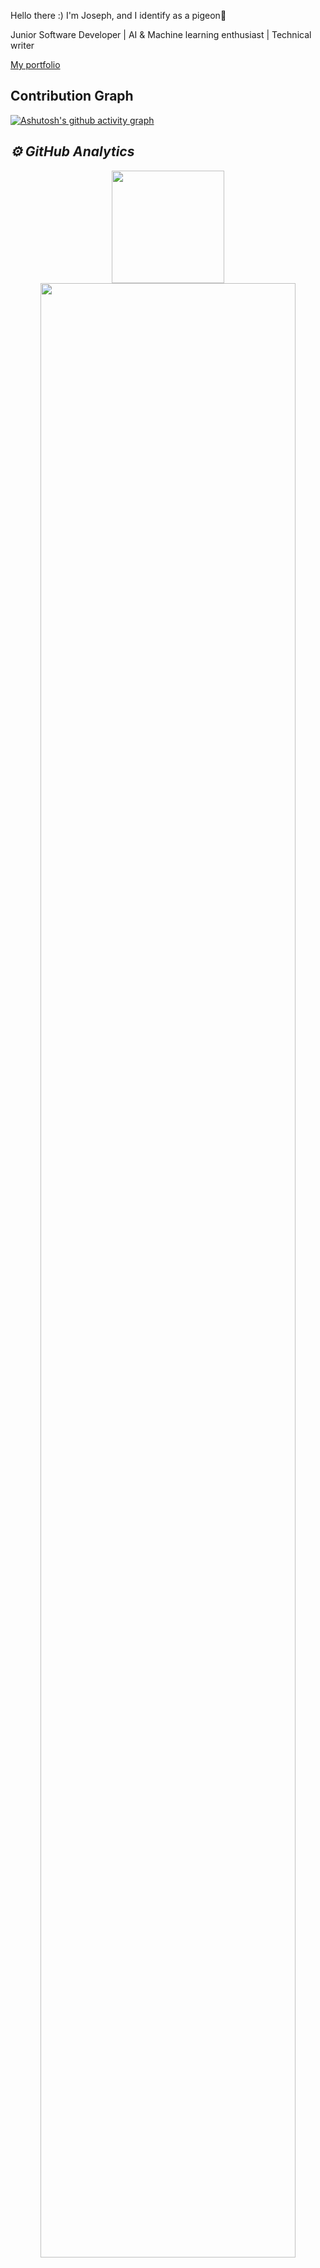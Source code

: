 Hello there :)
I'm Joseph, and I identify as a pigeon🐥

Junior Software Developer | AI & Machine learning enthusiast | Technical writer

[My portfolio](https://josephdogbevi.me)

## Contribution Graph

[![Ashutosh's github activity graph](https://github-readme-activity-graph.cyclic.app/graph?username=TheWisePigeon&theme=react-dark)]()

<h2><i>⚙️ GitHub Analytics</i></h2>
<p align="center">
<img height="180em" src="https://github-readme-stats.vercel.app/api?username=TheWisePigeon&show_icons=true&theme=algolia&include_all_commits=true&count_private=true"/><br/>
<img width="90%" src="https://github-readme-streak-stats.herokuapp.com/?user=TheWisePigeon&show_icons=true&locale=en&layout=demo&theme=merko&hide_border=true" />



----------------------------------------------------------------------------------------

<p align="left"> <a href="https://github.com/ryo-ma/github-profile-trophy"><img src="https://github-profile-trophy.vercel.app/?username=thewisepigeon" alt="thewisepigeon" /></a> </p>

<h3 align="left">Connect with me:</h3>
<p align="left">
<a href="https://twitter.com/pigeondev0_0" target="blank"><img align="center" src="https://raw.githubusercontent.com/rahuldkjain/github-profile-readme-generator/master/src/images/icons/Social/twitter.svg" alt="thewisepigeonxd" height="30" width="40" /></a>
<a href="https://discord.gg/thepisewigeon#2675" target="blank"><img align="center" src="https://raw.githubusercontent.com/rahuldkjain/github-profile-readme-generator/master/src/images/icons/Social/discord.svg" alt="thepisewigeon#2675" height="30" width="40" /></a>
</p>



